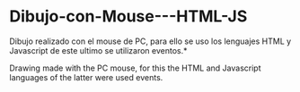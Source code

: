 # Dibujo-con-Mouse---HTML-JS
Dibujo realizado con el mouse de PC,  para ello se uso los lenguajes HTML y Javascript de este ultimo se utilizaron eventos.*

Drawing made with the PC mouse, for this the HTML and Javascript languages ​​of the latter were used events.
